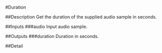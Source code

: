 #Duration

##Description
Get the duration of the supplied audio sample in seconds.

##Inputs
###audio
Input audio sample.

##Outputs
###duration
Duration in seconds.

##Detail

